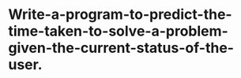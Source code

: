 # Write-a-program-to-predict-the-time-taken-to-solve-a-problem-given-the-current-status-of-the-user.
